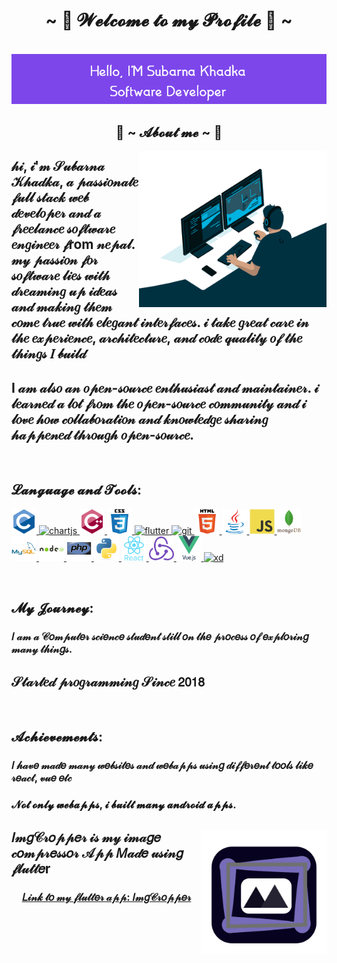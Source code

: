 <body>
<h1 align="center">~ 💖 𝓦𝓮𝓵𝓬𝓸𝓶𝓮 𝓽𝓸 𝓶𝔂 𝓟𝓻𝓸𝓯𝓲𝓵𝓮 💖 ~</h1>
<br>
  <div align="center">
<img src="https://github.com/SubarnaKhadka/SubarnaKhadka/blob/main/profile.png">
</div>
<div>
<h2 align="center"> 📢  ~ 𝓐𝓫𝓸𝓾𝓽 𝓶𝓮 ~ 📢  </h2>
  <img src="https://github.com/SubarnaKhadka/SubarnaKhadka/blob/main/code.gif" align="right" width = "300px" height = "250px">
 <h2> 𝒽𝒾, 𝒾'𝓂  𝒮𝓊𝒷𝒶𝓇𝓃𝒶 𝒦𝒽𝒶𝒹𝓀𝒶, 𝒶 𝓅𝒶𝓈𝓈𝒾𝑜𝓃𝒶𝓉𝑒  𝒻𝓊𝓁𝓁 𝓈𝓉𝒶𝒸𝓀 𝓌𝑒𝒷 𝒹𝑒𝓋𝑒𝓁𝑜𝓅𝑒𝓇 𝒶𝓃𝒹 𝒶 𝒻𝓇𝑒𝑒𝓁𝒶𝓃𝒸𝑒 𝓈𝑜𝒻𝓉𝓌𝒶𝓇𝑒 𝑒𝓃𝑔𝒾𝓃𝑒𝑒𝓇 𝒻rom 𝓃𝑒𝓅𝒶𝓁. 𝓂𝓎 𝓅𝒶𝓈𝓈𝒾𝑜𝓃 𝒻𝑜𝓇 𝓈𝑜𝒻𝓉𝓌𝒶𝓇𝑒 𝓁𝒾𝑒𝓈 𝓌𝒾𝓉𝒽 𝒹𝓇𝑒𝒶𝓂𝒾𝓃𝑔 𝓊𝓅 𝒾𝒹𝑒𝒶𝓈 𝒶𝓃𝒹 𝓂𝒶𝓀𝒾𝓃𝑔 𝓉𝒽𝑒𝓂 𝒸𝑜𝓂𝑒 𝓉𝓇𝓊𝑒 𝓌𝒾𝓉𝒽 𝑒𝓁𝑒𝑔𝒶𝓃𝓉 𝒾𝓃𝓉𝑒𝓇𝒻𝒶𝒸𝑒𝓈. 𝒾 𝓉𝒶𝓀𝑒 𝑔𝓇𝑒𝒶𝓉 𝒸𝒶𝓇𝑒 𝒾𝓃 𝓉𝒽𝑒 𝑒𝓍𝓅𝑒𝓇𝒾𝑒𝓃𝒸𝑒, 𝒶𝓇𝒸𝒽𝒾𝓉𝑒𝒸𝓉𝓊𝓇𝑒, 𝒶𝓃𝒹 𝒸𝑜𝒹𝑒 𝓆𝓊𝒶𝓁𝒾𝓉𝓎 𝑜𝒻 𝓉𝒽𝑒 𝓉𝒽𝒾𝓃𝑔𝓈 𝐼 𝒷𝓊𝒾𝓁𝒹</h2>
<h2>I 𝒶𝓂 𝒶𝓁𝓈𝑜 𝒶𝓃 𝑜𝓅𝑒𝓃-𝓈𝑜𝓊𝓇𝒸𝑒 𝑒𝓃𝓉𝒽𝓊𝓈𝒾𝒶𝓈𝓉 𝒶𝓃𝒹 𝓂𝒶𝒾𝓃𝓉𝒶𝒾𝓃𝑒𝓇. 𝒾 𝓁𝑒𝒶𝓇𝓃𝑒𝒹 𝒶 𝓁𝑜𝓉 𝒻𝓇𝑜𝓂 𝓉𝒽𝑒 𝑜𝓅𝑒𝓃-𝓈𝑜𝓊𝓇𝒸𝑒 𝒸𝑜𝓂𝓂𝓊𝓃𝒾𝓉𝓎 𝒶𝓃𝒹 𝒾 𝓁𝑜𝓋𝑒 𝒽𝑜𝓌 𝒸𝑜𝓁𝓁𝒶𝒷𝑜𝓇𝒶𝓉𝒾𝑜𝓃 𝒶𝓃𝒹 𝓀𝓃𝑜𝓌𝓁𝑒𝒹𝑔𝑒 𝓈𝒽𝒶𝓇𝒾𝓃𝑔 𝒽𝒶𝓅𝓅𝑒𝓃𝑒𝒹 𝓉𝒽𝓇𝑜𝓊𝑔𝒽 𝑜𝓅𝑒𝓃-𝓈𝑜𝓊𝓇𝒸𝑒.</h2>
<br>
 <h2 align="left">𝓛𝓪𝓷𝓰𝓾𝓪𝓰𝓮 𝓪𝓷𝓭 𝓣𝓸𝓸𝓵𝓼:</h2>
<p align="left"> <a href="https://www.cprogramming.com/" target="_blank" rel="noreferrer"> <img src="https://raw.githubusercontent.com/devicons/devicon/master/icons/c/c-original.svg" alt="c" width="40" height="40"/> </a> <a href="https://www.chartjs.org" target="_blank" rel="noreferrer"> <img src="https://www.chartjs.org/media/logo-title.svg" alt="chartjs" width="40" height="40"/> </a> <a href="https://www.w3schools.com/cpp/" target="_blank" rel="noreferrer"> <img src="https://raw.githubusercontent.com/devicons/devicon/master/icons/cplusplus/cplusplus-original.svg" alt="cplusplus" width="40" height="40"/> </a> <a href="https://www.w3schools.com/css/" target="_blank" rel="noreferrer"> <img src="https://raw.githubusercontent.com/devicons/devicon/master/icons/css3/css3-original-wordmark.svg" alt="css3" width="40" height="40"/> </a> <a href="https://flutter.dev" target="_blank" rel="noreferrer"> <img src="https://www.vectorlogo.zone/logos/flutterio/flutterio-icon.svg" alt="flutter" width="40" height="40"/> </a> <a href="https://git-scm.com/" target="_blank" rel="noreferrer"> <img src="https://www.vectorlogo.zone/logos/git-scm/git-scm-icon.svg" alt="git" width="40" height="40"/> </a> <a href="https://www.w3.org/html/" target="_blank" rel="noreferrer"> <img src="https://raw.githubusercontent.com/devicons/devicon/master/icons/html5/html5-original-wordmark.svg" alt="html5" width="40" height="40"/> </a> <a href="https://www.java.com" target="_blank" rel="noreferrer"> <img src="https://raw.githubusercontent.com/devicons/devicon/master/icons/java/java-original.svg" alt="java" width="40" height="40"/> </a> <a href="https://developer.mozilla.org/en-US/docs/Web/JavaScript" target="_blank" rel="noreferrer"> <img src="https://raw.githubusercontent.com/devicons/devicon/master/icons/javascript/javascript-original.svg" alt="javascript" width="40" height="40"/> </a> <a href="https://www.mongodb.com/" target="_blank" rel="noreferrer"> <img src="https://raw.githubusercontent.com/devicons/devicon/master/icons/mongodb/mongodb-original-wordmark.svg" alt="mongodb" width="40" height="40"/> </a> <a href="https://www.mysql.com/" target="_blank" rel="noreferrer"> <img src="https://raw.githubusercontent.com/devicons/devicon/master/icons/mysql/mysql-original-wordmark.svg" alt="mysql" width="40" height="40"/> </a> <a href="https://nodejs.org" target="_blank" rel="noreferrer"> <img src="https://raw.githubusercontent.com/devicons/devicon/master/icons/nodejs/nodejs-original-wordmark.svg" alt="nodejs" width="40" height="40"/> </a> <a href="https://www.php.net" target="_blank" rel="noreferrer"> <img src="https://raw.githubusercontent.com/devicons/devicon/master/icons/php/php-original.svg" alt="php" width="40" height="40"/> </a> <a href="https://www.python.org" target="_blank" rel="noreferrer"> <img src="https://raw.githubusercontent.com/devicons/devicon/master/icons/python/python-original.svg" alt="python" width="40" height="40"/> </a> <a href="https://reactjs.org/" target="_blank" rel="noreferrer"> <img src="https://raw.githubusercontent.com/devicons/devicon/master/icons/react/react-original-wordmark.svg" alt="react" width="40" height="40"/> </a> <a href="https://redux.js.org" target="_blank" rel="noreferrer"> <img src="https://raw.githubusercontent.com/devicons/devicon/master/icons/redux/redux-original.svg" alt="redux" width="40" height="40"/> </a> <a href="https://vuejs.org/" target="_blank" rel="noreferrer"> <img src="https://raw.githubusercontent.com/devicons/devicon/master/icons/vuejs/vuejs-original-wordmark.svg" alt="vuejs" width="40" height="40"/> </a> <a href="https://www.adobe.com/products/xd.html" target="_blank" rel="noreferrer"> <img src="https://cdn.worldvectorlogo.com/logos/adobe-xd.svg" alt="xd" width="40" height="40"/> </a> </p>
  <br> 
  <h2 align="left">𝓜𝔂 𝓙𝓸𝓾𝓻𝓷𝓮𝔂:</h2>
  <h3> 𝐼 𝒶𝓂 𝒶  𝒞𝑜𝓂𝓅𝓊𝓉𝑒𝓇 𝓈𝒸𝒾𝑒𝓃𝒸𝑒 𝓈𝓉𝓊𝒹𝑒𝓃𝓉  𝓈𝓉𝒾𝓁𝓁 𝑜𝓃 𝓉𝒽𝑒 𝓅𝓇𝑜𝒸𝑒𝓈𝓈 𝑜𝒻 𝑒𝓍𝓅𝓁𝑜𝓇𝒾𝓃𝑔 𝓂𝒶𝓃𝓎 𝓉𝒽𝒾𝓃𝑔𝓈.</h3>
  <h2> 𝒮𝓉𝒶𝓇𝓉𝑒𝒹 𝓅𝓇𝑜𝑔𝓇𝒶𝓂𝓂𝒾𝓃𝑔 𝒮𝒾𝓃𝒸𝑒 𝟤𝟢𝟣𝟪</h2>
  <br>
  <h2 align="left"> 𝓐𝓬𝓱𝓲𝓮𝓿𝓮𝓶𝓮𝓷𝓽𝓼:</h2>
  <h3>𝐼 𝒽𝒶𝓋𝑒 𝓂𝒶𝒹𝑒 𝓂𝒶𝓃𝓎 𝓌𝑒𝒷𝓈𝒾𝓉𝑒𝓈 𝒶𝓃𝒹 𝓌𝑒𝒷𝒶𝓅𝓅𝓈 𝓊𝓈𝒾𝓃𝑔 𝒹𝒾𝒻𝒻𝑒𝓇𝑒𝓃𝓉 𝓉𝑜𝑜𝓁𝓈 𝓁𝒾𝓀𝑒 𝓇𝑒𝒶𝒸𝓉, 𝓋𝓊𝑒 𝑒𝓉𝒸 </h3>
  <h3> 𝓝𝓸𝓽 𝓸𝓷𝓵𝔂 𝔀𝓮𝓫𝓪𝓹𝓹𝓼, 𝓲 𝓫𝓾𝓲𝓵𝓽 𝓶𝓪𝓷𝔂 𝓪𝓷𝓭𝓻𝓸𝓲𝓭 𝓪𝓹𝓹𝓼.</h3>
  <div>
  <img  align ="right" src= "https://github.com/SubarnaKhadka/SubarnaKhadka/blob/main/appstore.png" width = "200px" height="200px" >
  <h2> 𝐼𝓂𝑔𝒞𝓇𝑜𝓅𝓅𝑒𝓇 𝒾𝓈  𝓂𝓎 𝒾𝓂𝒶𝑔𝑒 𝒸𝑜𝓂𝓅𝓇𝑒𝓈𝓈𝑜𝓇 𝒜𝓅𝓅 𝑀𝒶𝒹𝑒 𝓊𝓈𝒾𝓃𝑔 𝒻𝓁𝓊𝓉𝓉𝑒r</h2>
    <h3 align = "center"> <a href="https://play.google.com/store/apps/details?id=com.technicalcreation.imgcropper&hl=en&gl=US" >𝐿𝒾𝓃𝓀 𝓉𝑜 𝓂𝓎 𝒻𝓁𝓊𝓉𝓉𝑒𝓇 𝒶𝓅𝓅: 𝐼𝓂𝑔𝒞𝓇𝑜𝓅𝓅𝑒𝓇 </a> </h3>
  </div>
  <br>
  
